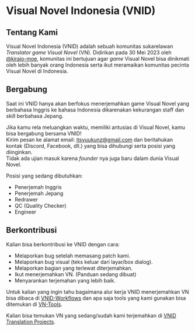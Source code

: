 # Visual Novel Indonesia (VNID)

## Tentang Kami

Visual Novel Indonesia (VNID) adalah sebuah komunitas sukarelawan _Translator game Visual Novel_ (VN). Didirikan pada 30 Mei 2023 oleh [@kiraio-moe](https://github.com/kiraio-moe "kiraio / Bayu Satiyo"), komunitas ini bertujuan agar _game_ Visual Novel bisa dinikmati oleh lebih banyak orang Indonesia serta ikut meramaikan komunitas pecinta Visual Novel di Indonesia.

## Bergabung

Saat ini VNID hanya akan berfokus menerjemahkan game Visual Novel yang berbahasa Inggris ke bahasa Indonesia dikarenakan kekurangan staff dan skill berbahasa Jepang.

Jika kamu rela meluangkan waktu, memiliki antusias di Visual Novel, kamu bisa bergabung bersama VNID!  
Kirim pesan ke alamat email: <itsyuukunz@gmail.com> dan beritahukan kontak (Discord, Facebook, dll.) yang bisa dihubungi serta posisi yang diinginkan.  
Tidak ada ujian masuk karena _founder_ nya juga baru dalam dunia Visual Novel.

Posisi yang sedang dibutuhkan:

- Penerjemah Inggris
- Penerjemah Jepang
- Redrawer
- QC (Quality Checker)
- Engineer

## Berkontribusi

Kalian bisa berkontribusi ke VNID dengan cara:

- Melaporkan bug setelah memasang patch kami.
- Melaporkan bug visual (teks keluar dari layar/box dialog).
- Melaporkan bagian yang terlewat diterjemahkan.
- Ikut menerjemahkan VN. (Panduan sedang dibuat)
- Menyarankan terjemahan yang lebih baik.

Untuk kalian yang ingin tahu bagaimana alur kerja VNID menerjemahkan VN bisa dibaca di [VNID-Workflows](https://github.com/Visual-Novel-Indonesia/VNID-Workflows "VNID-Workflows") dan apa saja tools yang kami gunakan bisa ditemukan di [VN-Tools](https://github.com/Visual-Novel-Indonesia/VN-Tools "VN-Tools").  

Kalian bisa temukan VN yang sedang/sudah kami terjemahkan di [VNID Translation Projects](https://github.com/orgs/Visual-Novel-Indonesia/projects/1 "VNID Translation Projects").
